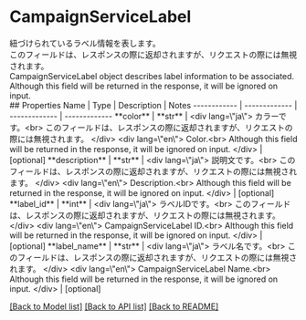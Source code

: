 # CampaignServiceLabel

<div lang=\"ja\"> 紐づけられているラベル情報を表します。<br> このフィールドは、レスポンスの際に返却されますが、リクエストの際には無視されます。 </div> <div lang=\"en\"> CampaignServiceLabel object describes label information to be associated.<br> Although this field will be returned in the response, it will be ignored on input. </div> 
## Properties
Name | Type | Description | Notes
------------ | ------------- | ------------- | -------------
**color** | **str** | &lt;div lang&#x3D;\&quot;ja\&quot;&gt; カラーです。&lt;br&gt; このフィールドは、レスポンスの際に返却されますが、リクエストの際には無視されます。 &lt;/div&gt; &lt;div lang&#x3D;\&quot;en\&quot;&gt; Color.&lt;br&gt; Although this field will be returned in the response, it will be ignored on input. &lt;/div&gt;  | [optional] 
**description** | **str** | &lt;div lang&#x3D;\&quot;ja\&quot;&gt; 説明文です。&lt;br&gt; このフィールドは、レスポンスの際に返却されますが、リクエストの際には無視されます。 &lt;/div&gt; &lt;div lang&#x3D;\&quot;en\&quot;&gt; Description.&lt;br&gt; Although this field will be returned in the response, it will be ignored on input. &lt;/div&gt;  | [optional] 
**label_id** | **int** | &lt;div lang&#x3D;\&quot;ja\&quot;&gt; ラベルIDです。&lt;br&gt; このフィールドは、レスポンスの際に返却されますが、リクエストの際には無視されます。 &lt;/div&gt; &lt;div lang&#x3D;\&quot;en\&quot;&gt; CampaignServiceLabel ID.&lt;br&gt; Although this field will be returned in the response, it will be ignored on input. &lt;/div&gt;  | [optional] 
**label_name** | **str** | &lt;div lang&#x3D;\&quot;ja\&quot;&gt; ラベル名です。&lt;br&gt; このフィールドは、レスポンスの際に返却されますが、リクエストの際には無視されます。 &lt;/div&gt; &lt;div lang&#x3D;\&quot;en\&quot;&gt; CampaignServiceLabel Name.&lt;br&gt; Although this field will be returned in the response, it will be ignored on input. &lt;/div&gt;  | [optional] 

[[Back to Model list]](../README.md#documentation-for-models) [[Back to API list]](../README.md#documentation-for-api-endpoints) [[Back to README]](../README.md)


